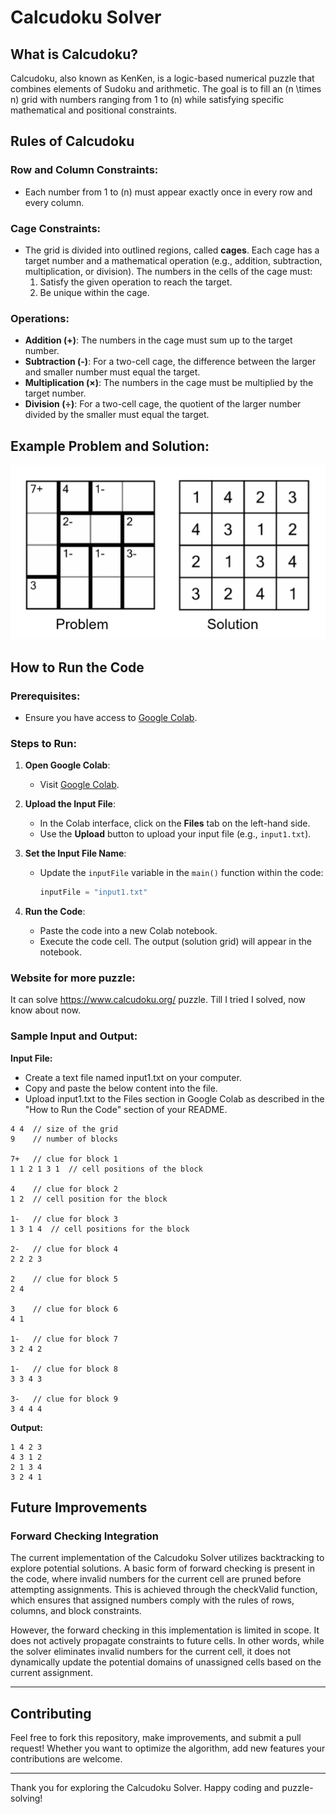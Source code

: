 # Calcudoku Solver

## What is Calcudoku?

Calcudoku, also known as KenKen, is a logic-based numerical puzzle that combines elements of Sudoku and arithmetic. The goal is to fill an \(n \times n\) grid with numbers ranging from 1 to \(n\) while satisfying specific mathematical and positional constraints.

## Rules of Calcudoku

### Row and Column Constraints:
- Each number from 1 to \(n\) must appear exactly once in every row and every column.

### Cage Constraints:
- The grid is divided into outlined regions, called **cages**. Each cage has a target number and a mathematical operation (e.g., addition, subtraction, multiplication, or division). The numbers in the cells of the cage must:
  1. Satisfy the given operation to reach the target.
  2. Be unique within the cage.

### Operations:
- **Addition (+)**: The numbers in the cage must sum up to the target number.
- **Subtraction (-)**: For a two-cell cage, the difference between the larger and smaller number must equal the target.
- **Multiplication (×)**: The numbers in the cage must be multiplied by the target number.
- **Division (÷)**: For a two-cell cage, the quotient of the larger number divided by the smaller must equal the target.

## Example Problem and Solution:

![Calcudoku Example](img.png)


## How to Run the Code

### Prerequisites:
- Ensure you have access to [Google Colab](https://colab.research.google.com/).

### Steps to Run:
1. **Open Google Colab**:
   - Visit [Google Colab](https://colab.research.google.com/).

2. **Upload the Input File**:
   - In the Colab interface, click on the **Files** tab on the left-hand side.
   - Use the **Upload** button to upload your input file (e.g., `input1.txt`).

3. **Set the Input File Name**:
   - Update the `inputFile` variable in the `main()` function within the code:
     ```python
     inputFile = "input1.txt"
     ```

4. **Run the Code**:
   - Paste the code into a new Colab notebook.
   - Execute the code cell. The output (solution grid) will appear in the notebook.

### Website for more puzzle:
It can solve https://www.calcudoku.org/  puzzle. Till I tried I solved, now know about now.

### Sample Input and Output:
**Input File:**
- Create a text file named input1.txt on your computer.
- Copy and paste the below content into the file.
- Upload input1.txt to the Files section in Google Colab as described in the "How to Run the Code" section of your README.
```
4 4  // size of the grid
9    // number of blocks

7+   // clue for block 1
1 1 2 1 3 1  // cell positions of the block

4    // clue for block 2
1 2  // cell position for the block

1-   // clue for block 3
1 3 1 4  // cell positions for the block

2-   // clue for block 4
2 2 2 3

2    // clue for block 5
2 4

3    // clue for block 6
4 1

1-   // clue for block 7
3 2 4 2

1-   // clue for block 8
3 3 4 3

3-   // clue for block 9
3 4 4 4
```

**Output:**
```
1 4 2 3
4 3 1 2
2 1 3 4
3 2 4 1
```

## Future Improvements

### Forward Checking Integration

The current implementation of the Calcudoku Solver utilizes backtracking to explore potential solutions. A basic form of forward checking is present in the code, where invalid numbers for the current cell are pruned before attempting assignments. This is achieved through the checkValid function, which ensures that assigned numbers comply with the rules of rows, columns, and block constraints.

However, the forward checking in this implementation is limited in scope. It does not actively propagate constraints to future cells. In other words, while the solver eliminates invalid numbers for the current cell, it does not dynamically update the potential domains of unassigned cells based on the current assignment.

---

## Contributing

Feel free to fork this repository, make improvements, and submit a pull request! Whether you want to optimize the algorithm, add new features your contributions are welcome.

---

Thank you for exploring the Calcudoku Solver. Happy coding and puzzle-solving!
